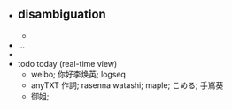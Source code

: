 - disambiguation
    - 
    - 
- ...
- 
- todo today (real-time view)
    - weibo; 你好李焕英; logseq
    - anyTXT 作詞; rasenna watashi; maple; こめる; 手嶌葵
    - 御姐;
